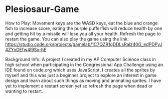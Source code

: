 # Plesiosaur-Game

How to Play:
Movement keys are the WASD keys, eat the blue and orange fish to increase score, eating the purple pufferfish will reduce health by one and getting hit by a missile will lose you all your health. Refresh the page to restart the game. You can also play the game using the link: https://studio.code.org/projects/gamelab/1C7QZ91gDDLsRalz40G_edPDPyJ4ZYxDEfw4l9Sx-hE

Background Info:
A project I created in my AP Computer Science class in high school when participating in the Congressional App Challenge using an IDE found on code.org which uses JavaScript. I creates all the sprites by myself and this was just a beginner project to explore an interest in game design and learn about such things as moving and animating sprites. I have yet to implement a restart screen yet so refresh the page when dead or wanting to restart.
